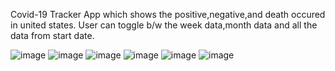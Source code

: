 Covid-19 Tracker App which shows the positive,negative,and death occured in united states.
User can toggle b/w the week data,month data and all the data from start date.

![image](https://user-images.githubusercontent.com/53224426/125183661-09797c00-e236-11eb-8baa-58594783632e.png)
![image](https://user-images.githubusercontent.com/53224426/125183668-11392080-e236-11eb-8a60-4a7c3856dacb.png)
![image](https://user-images.githubusercontent.com/53224426/125183673-17c79800-e236-11eb-9e03-39d319cabca1.png)
![image](https://user-images.githubusercontent.com/53224426/125183676-1d24e280-e236-11eb-9f0e-1d9e5f5949bf.png)
![image](https://user-images.githubusercontent.com/53224426/125183679-231ac380-e236-11eb-8ae7-b12b505a8f7e.png)
![image](https://user-images.githubusercontent.com/53224426/125183681-27df7780-e236-11eb-9d01-89aed6f161a3.png)


